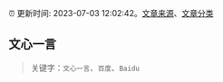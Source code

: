 :alarm_clock: 更新时间: 2023-07-03 12:02:42。[文章来源](/README.md)、[文章分类](/TAGS.md)

## 文心一言


> 关键字：`文心一言`、`百度`、`Baidu`




